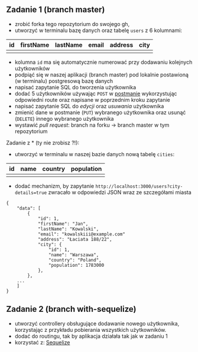 ## Zadanie 1 (branch master)

- zrobić forka tego repozytorium do swojego gh,
- utworzyć w terminalu bazę danych oraz tabelę `users` z 6 kolumnami:

| id  | firstName | lastName | email | address | city |
| --- | --------- | -------- | ----- | ------- | ---- |
|     |           |          |       |         |      |

- kolumna `id` ma się automatycznie numerować przy dodawaniu kolejnych użytkowników
- podpiąć się w naszej aplikacji (branch master) pod lokalnie postawioną (w terminalu) postgresową bazę danych
- napisać zapytanie SQL do tworzenia użytkownika
- dodać 5 użytkowników używając `POST` w [postmanie](https://www.postman.com/) wykorzystując odpowiedni route oraz napisane w poprzednim kroku zapytanie
- napisać zapytanie SQL do _edycji_ oraz _usuwania_ użytkownika
- zmienić dane w postmanie (`PUT`) wybranego użytkownika oraz usunąć (`DELETE`) innego wybranego użytkownika
- wystawić _pull request_: branch na forku -> branch master w tym repozytorium

Zadanie z \* (ty nie zrobisz ?!):

- utworzyć w terminalu w naszej bazie danych nową tabelę `cities`:

| id  | name | country | population |
| --- | ---- | ------- | ---------- |
|     |      |         |            |

- dodać mechanizm, by zapytanie `http://localhost:3000/users?city-details=true` zwracało w odpowiedzi JSON wraz ze szczegółami miasta

```
{
    "data": [
        {
            "id": 1,
            "firstName": "Jan",
            "lastName": "Kowalski",
            "email": "kowalskiii@example.com"
            "address": "Łaciata 188/22",
            "city": {
                "id": 1,
                "name": "Warszawa",
                "country": "Poland",
                "population": 1783000
            },
        },
    ...
    ]
}
```

## Zadanie 2 (branch with-sequelize)

- utworzyć controllery obsługujące dodawanie nowego użytkownika, korzystając z przykładu pobierania wszystkich użytkowników.
- dodać do routingu, tak by aplikacja działała tak jak w zadaniu 1
- korzystać z: [Sequelize](https://sequelize.org/)
